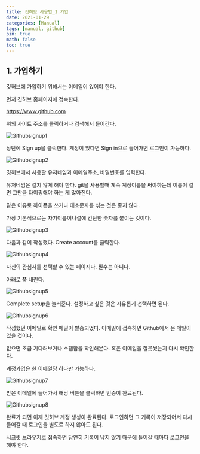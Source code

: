 ```yaml
---
title: 깃허브 사용법_1.가입
date: 2021-01-29
categories: [Manual]
tags: [manual, github]
pin: true
math: false
toc: true
---
```


## __1. 가입하기__

깃허브에 가입하기 위해서는 이메일이 있어야 한다.

먼저 깃허브 홈페이지에 접속한다.

<https://www.github.com>

위의 사이트 주소를 클릭하거나 검색해서 들어간다.

![Githubsignup1](/images/Github1/Githubsignup1.png)

상단에 Sign up을 클릭한다. 계정이 있다면 Sign in으로 들어가면 로그인이 가능하다.

![Githubsignup2](/images/Github1/Githubsignup2.png)

깃허브에서 사용할 유저네임과 이메일주소, 비밀번호를 입력한다.

유저네임은 길지 않게 해야 한다. git을 사용할때 계속 계정이름을 써야하는데 이름이 길면 그만큼 타이핑해야 하는 게 많아진다.

같은 이유로 하이픈을 쓰거나 대소문자를 섞는 것은 좋지 않다.

가장 기본적으로는 자기이름이니셜에 간단한 숫자를 붙이는 것이다.

![Githubsignup3](/images/Github1/Githubsignup3.png)

다음과 같이 작성했다. Create account를 클릭한다.

![Githubsignup4](/images/Github1/Githubsignup4.png)

자신의 관심사를 선택할 수 있는 페이지다. 필수는 아니다.

아래로 쭉 내린다.

![Githubsignup5](/images/Github1/Githubsignup5.png)

Complete setup을 눌러준다. 설정하고 싶은 것은 자유롭게 선택하면 된다.

![Githubsignup6](/images/Github1/Githubsignup6.png)

작성했던 이메일로 확인 메일이 발송되었다. 이메일에 접속하면 Github에서 온 메일이 있을 것이다.

없으면 조금 기다려보거나 스팸함을 확인해본다. 혹은 이메일을 잘못썼는지 다시 확인한다.

계정가입은 한 이메일당 하나만 가능하다.

![Githubsignup7](/images/Github1/Githubsignup7.png)

받은 이메일에 들어가서 해당 버튼을 클릭하면 인증이 완료된다.

![Githubsignup8](/images/Github1/Githubsignup8.png)

완료가 되면 이제 깃허브 계정 생성이 완료된다. 로그인하면 그 기록이 저장되어서 다시 들어갈 때 로그인을 별도로 하지 않아도 된다.

시크릿 브라우저로 접속하면 당연히 기록이 남지 않기 때문에 들어갈 때마다 로그인을 해야 한다.
